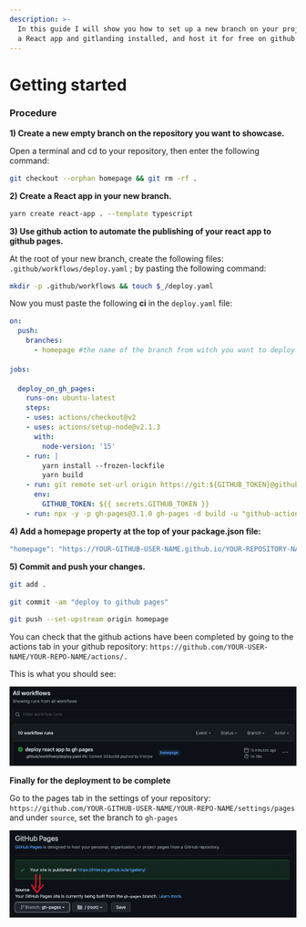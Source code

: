 ```yaml
---
description: >-
  In this guide I will show you how to set up a new branch on your project with
  a React app and gitlanding installed, and host it for free on github pages.
---
```


# Getting started

### Procedure

**1\) Create a new empty branch on the repository you want to showcase.**

Open a terminal and cd to your repository, then enter the following command:

```bash
git checkout --orphan homepage && git rm -rf .
```

**2\) Create a React app in your new branch.**

```bash
yarn create react-app . --template typescript
```

**3\) Use github action to automate the publishing of your react app to github pages.**

At the root of your new branch, create the following files: `.github/workflows/deploy.yaml` ; by pasting the following command:

```bash
mkdir -p .github/workflows && touch $_/deploy.yaml
```

Now you must paste the following **ci** in the `deploy.yaml` file:

```yaml
on:
  push:
    branches:
      - homepage #the name of the branch from witch you want to deploy

jobs:

  deploy_on_gh_pages:
    runs-on: ubuntu-latest
    steps:
    - uses: actions/checkout@v2
    - uses: actions/setup-node@v2.1.3
      with:
        node-version: '15'
    - run: |
        yarn install --frozen-lockfile
        yarn build
    - run: git remote set-url origin https://git:${GITHUB_TOKEN}@github.com/${{github.repository}}.git
      env:
        GITHUB_TOKEN: ${{ secrets.GITHUB_TOKEN }}
    - run: npx -y -p gh-pages@3.1.0 gh-pages -d build -u "github-actions-bot <support+actions@github.com>"

```

**4\) Add a homepage property at the top of your package.json file:**

```javascript
"homepage": "https://YOUR-GITHUB-USER-NAME.github.io/YOUR-REPOSITORY-NAME/"
```

**5\) Commit and push your changes.**

```bash
git add .
```

```bash
git commit -am "deploy to github pages"
```

```bash
git push --set-upstream origin homepage
```

You can check that the github actions have been completed by going to the actions tab in your github repository: `https://github.com/YOUR-USER-NAME/YOUR-REPO-NAME/actions/.`

This is what you should see:

![](.gitbook/assets/gh-action.png)

**Finally for the deployment to be complete**

Go to the pages tab in the settings of your repository: `https://github.com/YOUR-GITHUB-USER-NAME/YOUR-REPO-NAME/settings/pages` and under `source`, set the branch to `gh-pages`

![](.gitbook/assets/ghpages.png)



